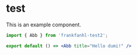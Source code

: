 # test

This is an example component.

```jsx
import { Abb } from 'frankfanhl-test2';

export default () => <Abb title="Hello dumi!" />
```
